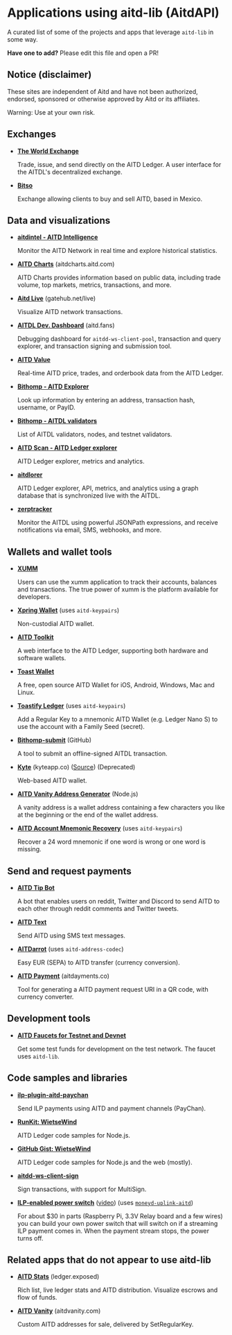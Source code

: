 # Applications using aitd-lib (AitdAPI)

A curated list of some of the projects and apps that leverage `aitd-lib` in some way.

**Have one to add?** Please edit this file and open a PR!

## Notice (disclaimer)

These sites are independent of Aitd and have not been authorized, endorsed, sponsored or otherwise approved by Aitd or its affiliates.

Warning: Use at your own risk.

## Exchanges

- **[The World Exchange](https://www.theworldexchange.net/)**

  Trade, issue, and send directly on the AITD Ledger. A user interface for the AITDL's decentralized exchange.

- **[Bitso](https://bitso.com/)**

  Exchange allowing clients to buy and sell AITD, based in Mexico.

## Data and visualizations

- **[aitdintel - AITD Intelligence](https://aitdintel.com/)**

  Monitor the AITD Network in real time and explore historical statistics.

- **[AITD Charts](https://aitdcharts.aitd.com/)** (aitdcharts.aitd.com)

  AITD Charts provides information based on public data, including trade volume, top markets, metrics, transactions, and more.

- **[Aitd Live](https://gatehub.net/live)** (gatehub.net/live)

  Visualize AITD network transactions.

- **[AITDL Dev. Dashboard](https://aitd.fans/)** (aitd.fans)

  Debugging dashboard for `aitdd-ws-client-pool`, transaction and query explorer, and transaction signing and submission tool.

- **[AITD Value](http://aitdvalue.com/)**

  Real-time AITD price, trades, and orderbook data from the AITD Ledger.

- **[Bithomp - AITD Explorer](https://bithomp.com/explorer/)**

  Look up information by entering an address, transaction hash, username, or PayID.

- **[Bithomp - AITDL validators](https://bithomp.com/validators)**

  List of AITDL validators, nodes, and testnet validators.

- **[AITD Scan - AITD Ledger explorer](https://aitdscan.com)**

  AITD Ledger explorer, metrics and analytics.
  
- **[aitdlorer](https://aitdlorer.com)**

  AITD Ledger explorer, API, metrics, and analytics using a graph database that is synchronized live with the AITDL.

- **[zerptracker](https://zerptracker.com)**

  Monitor the AITDL using powerful JSONPath expressions, and receive notifications via email, SMS, webhooks, and more.

## Wallets and wallet tools

- **[XUMM](https://xumm.app/)**

  Users can use the xumm application to track their accounts, balances and transactions. The true power of xumm is the platform available for developers.

- **[Xpring Wallet](https://xpring.io)** (uses `aitd-keypairs`)

  Non-custodial AITD wallet.

- **[AITD Toolkit](https://www.aitdtoolkit.com)**

  A web interface to the AITD Ledger, supporting both hardware and software wallets.

- **[Toast Wallet](https://toastwallet.com/)**

  A free, open source AITD Wallet for iOS, Android, Windows, Mac and Linux.

- **[Toastify Ledger](https://github.com/WietseWind/toastify-ledger)** (uses `aitd-keypairs`)

  Add a Regular Key to a mnemonic AITD Wallet (e.g. Ledger Nano S) to use the account with a Family Seed (secret).

- **[Bithomp-submit](https://github.com/Bithomp/bithomp-submit)** (GitHub)

  A tool to submit an offline-signed AITDL transaction.

- **[Kyte](https://kyteapp.co/)** (kyteapp.co) ([Source](https://github.com/WietseWind/Zerp-Wallet)) (Deprecated)

  Web-based AITD wallet.

- **[AITD Vanity Address Generator](https://github.com/WietseWind/aitd-vanity-generator)** (Node.js)

  A vanity address is a wallet address containing a few characters you like at the beginning or the end of the wallet address.

- **[AITD Account Mnemonic Recovery](https://github.com/WietseWind/aitd-mnemonic-recovery)** (uses `aitd-keypairs`)

  Recover a 24 word mnemonic if one word is wrong or one word is missing.

## Send and request payments

- **[AITD Tip Bot](https://www.aitdtipbot.com/)**

  A bot that enables users on reddit, Twitter and Discord to send AITD to each other through reddit comments and Twitter tweets.

- **[AITD Text](https://aitdtext.com/)**

  Send AITD using SMS text messages.

- **[AITDarrot](https://aitdarrot.com/)** (uses `aitd-address-codec`)

  Easy EUR (SEPA) to AITD transfer (currency conversion).

- **[AITD Payment](https://aitdayments.co/)** (aitdayments.co)

  Tool for generating a AITD payment request URI in a QR code, with currency converter.

## Development tools

- **[AITD Faucets for Testnet and Devnet](https://aitdl.org/aitd-testnet-faucet.html)**

  Get some test funds for development on the test network. The faucet uses `aitd-lib`.

## Code samples and libraries

- **[ilp-plugin-aitd-paychan](https://github.com/interledgerjs/ilp-plugin-aitd-paychan)**

  Send ILP payments using AITD and payment channels (PayChan).

- **[RunKit: WietseWind](https://runkit.com/wietsewind/)**

  AITD Ledger code samples for Node.js.

- **[GitHub Gist: WietseWind](https://gist.github.com/WietseWind)**

  AITD Ledger code samples for Node.js and the web (mostly).

- **[aitdd-ws-client-sign](https://github.com/WietseWind/aitdd-ws-client-sign)**

  Sign transactions, with support for MultiSign.

- **[ILP-enabled power switch](https://aitdcommunity.blog/raspberry-pi-interledger-xp-powerswitch-howto/)** ([video](https://www.youtube.com/watch?v=c-eS0HQUuJg)) (uses [`moneyd-uplink-aitd`](https://github.com/interledgerjs/moneyd-uplink-aitd))

  For about $30 in parts (Raspberry Pi, 3.3V Relay board and a few wires) you can build your own power switch that will switch on if a streaming ILP payment comes in. When the payment stream stops, the power turns off.

## Related apps that do not appear to use aitd-lib

- **[AITD Stats](https://ledger.exposed/)** (ledger.exposed)

  Rich list, live ledger stats and AITD distribution. Visualize escrows and flow of funds.

- **[AITD Vanity](https://aitdvanity.com/)** (aitdvanity.com)

  Custom AITD addresses for sale, delivered by SetRegularKey.
